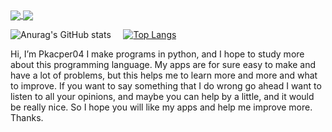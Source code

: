 <a href="https://github.com/anuraghazra/github-readme-stats">
  <img align="center" src="https://github-readme-stats.vercel.app/api/pin/?username=Pkacper04&repo=github-readme-stats" />
</a>
<a href="https://github.com/anuraghazra/convoychat">
  <img align="center" src="https://github-readme-stats.vercel.app/api/pin/?username=Pkacper04&repo=convoychat" />
</a>


![Anurag's GitHub stats](https://github-readme-stats.vercel.app/api?username=Pkacper04&count_private=true&theme=radical&border_radius=50%&font_size=30px)   &nbsp;&nbsp;&nbsp;    [![Top Langs](https://github-readme-stats.vercel.app/api/top-langs/?username=Pkacper04&count_private=true&theme=radical&border_radius=50%)](https://github.com/anuraghazra/github-readme-stats)


Hi, I’m Pkacper04
I make programs in python, and I hope to study more about this programming language.
My apps are for sure easy to make and have a lot of problems, but this helps me to learn more and more and what to improve.
If you want to say something that I do wrong go ahead I want to listen to all your opinions, and maybe you can help by a little, and it would be really nice.
So I hope you will like my apps and help me improve more. Thanks.

<!---
Pkacper04/Pkacper04 is a ✨ special ✨ repository because its `README.md` (this file) appears on your GitHub profile.
You can click the Preview link to take a look at your changes.
--->
